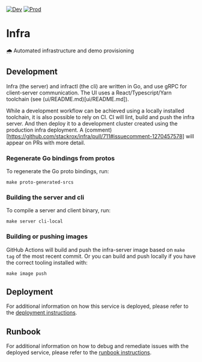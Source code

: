 [![Dev][dev-badge]][dev-link]
[![Prod][prod-badge]][prod-link]

# Infra

🌧️ Automated infrastructure and demo provisioning

## Development

Infra (the server) and infractl (the cli) are written in Go, and use gRPC for
client-server communication. The UI uses a React/Typescript/Yarn toolchain (see
(ui/README.md)[ui/README.md]).

While a development workflow can be achieved using a locally installed
toolchain, it is also possible to rely on CI. CI will lint, build and push the
infra server. And then deploy it to a development cluster created using the
production infra deployment. A
(comment)[https://github.com/stackrox/infra/pull/711#issuecomment-1270457578]
will appear on PRs with more detail. 

### Regenerate Go bindings from protos

To regenerate the Go proto bindings, run:

`make proto-generated-srcs`

### Building the server and cli

To compile a server and client binary, run:

`make server cli-local`

### Building or pushing images

GitHub Actions will build and push the infra-server image based on `make tag` of
the most recent commit. Or you can build and push locally if you have the
correct tooling installed with:

`make image push`

## Deployment

For additional information on how this service is deployed, please refer to the [deployment instructions](DEPLOYMENT.md).

## Runbook

For additional information on how to debug and remediate issues with the deployed service, please refer to the [runbook instructions](TROUBLESHOOTING.md).

[dev-badge]:      https://img.shields.io/badge/infra-development-green
[dev-link]:       https://infra.rox.systems
[prod-badge]:     https://img.shields.io/badge/infra-production-green
[prod-link]:      https://infra.rox.systems

